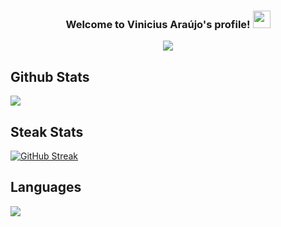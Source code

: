 <h3 align="center">
  Welcome to Vinicius Araújo's profile!
  <img src="https://media.giphy.com/media/hvRJCLFzcasrR4ia7z/giphy.gif" width="28">
</h3>
<p align="center">
  <a href="https://github.com/PAVincius/readme-typing-svg"><img src="https://readme-typing-svg.herokuapp.com/?lines=Front-end%20Web%20and%20App%20Developer;%20Self-taught%20Machine%20Learning%20Engineer....:):);%20Passionate%20about%20N%20L%20P....;#alwayscoding....&center=true&vCenter=true&width=560&height=60"></a>
</p>

## Github Stats  
<div>
  <img src="https://github-readme-stats.vercel.app/api?username=PAVincius&theme=react&show_icons=true&count_private=true&hide_border=true" align="center" />
</div>

## Steak Stats 
  [![GitHub Streak](http://github-readme-streak-stats.herokuapp.com?user=PAVincius&theme=react&hide_border=true)](https://git.io/streak-stats)

## Languages
<a href="https://github.com/anuraghazra/github-readme-stats">
  <!-- Change the `github-readme-stats.anuraghazra1.vercel.app` to `github-readme-stats.vercel.app`  -->
  <img align="center" src="https://github-readme-stats.vercel.app/api/top-langs/?username=PAVincius&layout=compact&theme=material-palenight" />
</a>
